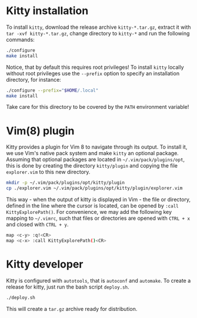 # Kitty installation

To install `kitty`, download the release archive `kitty-*.tar.gz`, extract it with `tar -xvf kitty-*.tar.gz`, change directory to `kitty-*` and run the following commands:

```bash
./configure
make install
```

Notice, that by default this requires root privileges!
To install `kitty` locally without root privileges use the `--prefix` option to specify an installation directory, for instance:

```bash
./configure --prefix="$HOME/.local"
make install
```

Take care for this directory to be covered by the `PATH` environment variable!

# Vim(8) plugin

Kitty provides a plugin for Vim 8 to navigate through its output.
To install it, we use Vim's native pack system and make `kitty` an optional package.
Assuming that optional packages are located in `~/.vim/pack/plugins/opt`,
this is done by creating the directory `kitty/plugin` and copying the file `explorer.vim` to this new directory.

```bash
mkdir -p ~/.vim/pack/plugins/opt/kitty/plugin
cp ./explorer.vim ~/.vim/pack/plugins/opt/kitty/plugin/explorer.vim
```

This way - when the output of kitty is displayed in Vim - the file or directory,
defined in the line where the cursor is located,
can be opened by `:call KittyExplorePath()`.
For convenience, we may add the following key mapping to `~/.vimrc`,
such that files or directories are opened with `CTRL + x` and closed with `CTRL + y`.

```bash
map <c-y> :q!<CR>
map <c-x> :call KittyExplorePath()<CR>
```

# Kitty developer

Kitty is configured with `autotools`, that is `autoconf` and `automake`.
To create a release for kitty, just run the bash script `deploy.sh`.

```bash
./deploy.sh
```

This will create a `tar.gz` archive ready for distribution.
